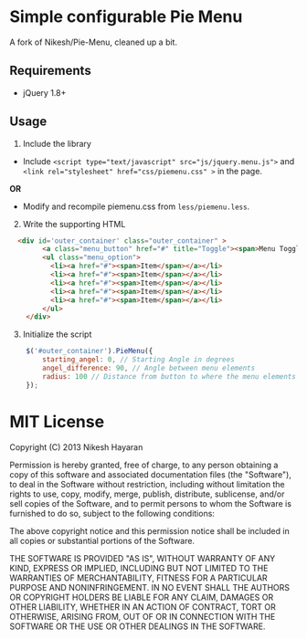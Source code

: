 # Simple configurable Pie Menu

A fork of Nikesh/Pie-Menu, cleaned up a bit.

## Requirements

* jQuery 1.8+

## Usage

1. Include the library

  * Include `<script type="text/javascript" src="js/jquery.menu.js">` and `<link rel="stylesheet" href="css/piemenu.css" >` in the page.

**OR**

  * Modify and recompile piemenu.css from `less/piemenu.less`.

2. Write the supporting HTML

```html
  <div id='outer_container' class="outer_container" >
		<a class="menu_button" href="#" title="Toggle"><span>Menu Toggle</span></a>
		<ul class="menu_option">
		  <li><a href="#"><span>Item</span></a></li>
		  <li><a href="#"><span>Item</span></a></li>
		  <li><a href="#"><span>Item</span></a></li>
		  <li><a href="#"><span>Item</span></a></li>
		  <li><a href="#"><span>Item</span></a></li>
		</ul>
	</div>
```

3. Initialize the script

```javascript
	$('#outer_container').PieMenu({
		starting_angel: 0, // Starting Angle in degrees
		angel_difference: 90, // Angle between menu elements
		radius: 100 // Distance from button to where the menu elements end up
	});	
```

# MIT License

Copyright (C) 2013 Nikesh Hayaran

Permission is hereby granted, free of charge, to any person obtaining a copy of this software and associated documentation files (the "Software"), to deal in the Software without restriction, including without limitation the rights to use, copy, modify, merge, publish, distribute, sublicense, and/or sell copies of the Software, and to permit persons to whom the Software is furnished to do so, subject to the following conditions:

The above copyright notice and this permission notice shall be included in all copies or substantial portions of the Software.

THE SOFTWARE IS PROVIDED "AS IS", WITHOUT WARRANTY OF ANY KIND, EXPRESS OR IMPLIED, INCLUDING BUT NOT LIMITED TO THE WARRANTIES OF MERCHANTABILITY, FITNESS FOR A PARTICULAR PURPOSE AND NONINFRINGEMENT. IN NO EVENT SHALL THE AUTHORS OR COPYRIGHT HOLDERS BE LIABLE FOR ANY CLAIM, DAMAGES OR OTHER LIABILITY, WHETHER IN AN ACTION OF CONTRACT, TORT OR OTHERWISE, ARISING FROM, OUT OF OR IN CONNECTION WITH THE SOFTWARE OR THE USE OR OTHER DEALINGS IN THE SOFTWARE.
